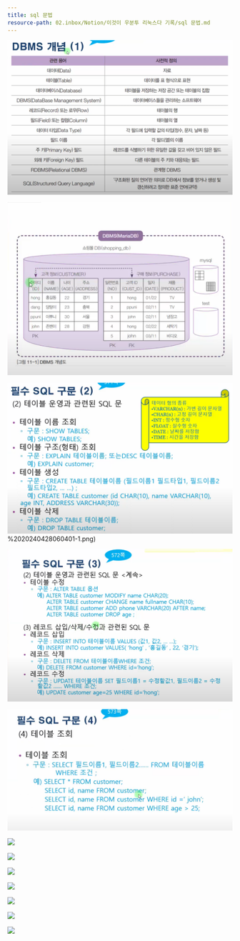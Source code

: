 ```yaml
---
title: sql 문법
resource-path: 02.inbox/Notion/이것이 우분투 리눅스다 기록/sql 문법.md
---
```

![08.media/Pasted image 20240428060482.png](../../../08.media/20240428060482.png)

![08.media/Pasted image 20240428060487.png](../../../08.media/20240428060487.png)

![../../../08.media/20240428060401-1.png](../../../08.media/20240428060401-1.png)%2020240428060401-1.png)

![08.media/Pasted image 20240428060403.png](../../../08.media/20240428060403.png)

![08.media/Pasted image 20240428060406-1.png](../../../08.media/20240428060406-1.png)

[![](https://www.notion.so)](https://www.notion.so)

[![](https://www.notion.so)](https://www.notion.so)

[![](https://www.notion.so)](https://www.notion.so)

[![](https://www.notion.so)](https://www.notion.so)

[![](https://www.notion.so)](https://www.notion.so)

[![](https://www.notion.so)](https://www.notion.so)

[![](https://www.notion.so)](https://www.notion.so)
